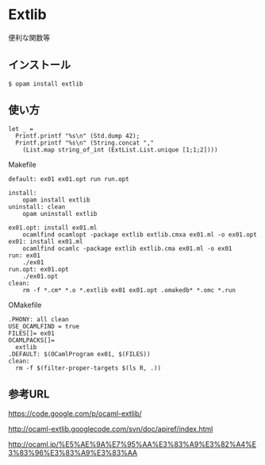 # Extlib

便利な関数等

## インストール

	$ opam install extlib

## 使い方

```
let _ =
  Printf.printf "%s\n" (Std.dump 42);
  Printf.printf "%s\n" (String.concat "," 
    (List.map string_of_int (ExtList.List.unique [1;1;2])))
```


Makefile

```
default: ex01 ex01.opt run run.opt

install:
	opam install extlib
uninstall: clean
	opam uninstall extlib

ex01.opt: install ex01.ml
	ocamlfind ocamlopt -package extlib extlib.cmxa ex01.ml -o ex01.opt
ex01: install ex01.ml
	ocamlfind ocamlc -package extlib extlib.cma ex01.ml -o ex01
run: ex01
	./ex01
run.opt: ex01.opt
	./ex01.opt
clean:
	rm -f *.cm* *.o *.extlib ex01 ex01.opt .omakedb* *.omc *.run
```

OMakefile

```
.PHONY: all clean
USE_OCAMLFIND = true
FILES[]= ex01
OCAMLPACKS[]=
  extlib
.DEFAULT: $(OCamlProgram ex01, $(FILES))
clean:
  rm -f $(filter-proper-targets $(ls R, .))
```

## 参考URL

https://code.google.com/p/ocaml-extlib/

http://ocaml-extlib.googlecode.com/svn/doc/apiref/index.html

http://ocaml.jp/%E5%AE%9A%E7%95%AA%E3%83%A9%E3%82%A4%E3%83%96%E3%83%A9%E3%83%AA
